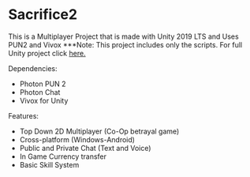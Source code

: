 # Sacrifice2
 This is a Multiplayer Project that is made with Unity 2019 LTS and Uses PUN2 and Vivox 
***Note: This project includes only the scripts. For full Unity project click [here.](https://drive.google.com/file/d/1svF1TCuOzcbM11D2iBzBflKWHKOmeUQZ/view?usp=share_link)

Dependencies:
- Photon PUN 2
- Photon Chat
- Vivox for Unity

Features:
- Top Down 2D Multiplayer (Co-Op betrayal game)
- Cross-platform (Windows-Android)
- Public and Private Chat (Text and Voice)
- In Game Currency transfer
- Basic Skill System

